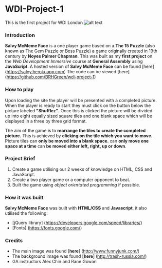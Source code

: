 # WDI-Project-1
This is the first project for WDI London
![alt text](https://cloud.githubusercontent.com/assets/18631052/19969401/53f71f40-a1d0-11e6-93f9-d24f370a9c6c.png "Salvy McMeme Face, after board has been shuffled")


### Introduction
**Salvy McMeme Face** is a one player game based on a **The 15 Puzzle** (also known as The Gem Puzzle or Boss Puzzle) a game originally created in 19th century by **Noyes Palmer Chapman**. This was built as my **first project** on the *Web Development Immersive* course at **General Assembly** using **JavaScript**. A hosted version of **Salvy McMeme Face** can be found [here] (https://salvy.herokuapp.com)
The code can be viewed [here] (https://github.com/BRHGreen/wdi-project-1)

### How to play
Upon loading the site the player will be presented with a completed picture. When the player is ready to start they must click on the button below the picture labeled **"Shufflez"**. Once this is clicked the picture will be divided up into eight equally sized square tiles and one blank space which will be displayed in a three by three grid format.


The aim of the game is to **rearrange the tiles to create the completed picture.** This is achieved by **clicking on the tile which you want to move.** Picture tiles can **only be moved into a blank space.** can **only move one space at a time** can **be moved either left, right, up or down**.


### Project Brief
1. Create a game utilising our 2 weeks of knowledge on HTML, CSS and JavaScript.
2. Create a two player game or a computer opponent to beat.
3. Built the game using *object orientated programming* if possible.

### How it was built
**Salvy McMeme Face** was built with **HTML/CSS** and **Javascript**, it also utilised the following:

- [jQuery library] (https://developers.google.com/speed/libraries/)
- [Fonts] (https://fonts.google.com/)

### Credits
- The main image was found [**here**] (http://www.funnyjunk.com/)
- The background image was found [**here**] (http://trash-russia.com/)
- GA instructors Alex Chin and Rane Gowan
